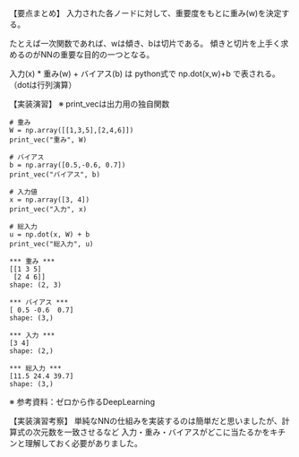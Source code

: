 【要点まとめ】
入力された各ノードに対して、重要度をもとに重み(w)を決定する。

たとえば一次関数であれば、wは傾き、bは切片である。
傾きと切片を上手く求めるのがNNの重要な目的の一つとなる。

入力(x) * 重み(w) + バイアス(b) は python式で np.dot(x,w)+b で表される。（dotは行列演算）

【実装演習】
※ print_vecは出力用の独自関数
```
# 重み
W = np.array([[1,3,5],[2,4,6]])
print_vec("重み", W)

# バイアス
b = np.array([0.5,-0.6, 0.7])
print_vec("バイアス", b)

# 入力値
x = np.array([3, 4])
print_vec("入力", x)

# 総入力
u = np.dot(x, W) + b
print_vec("総入力", u)
```
```
*** 重み ***
[[1 3 5]
 [2 4 6]]
shape: (2, 3)

*** バイアス ***
[ 0.5 -0.6  0.7]
shape: (3,)

*** 入力 ***
[3 4]
shape: (2,)

*** 総入力 ***
[11.5 24.4 39.7]
shape: (3,)
```
※ 参考資料：ゼロから作るDeepLearning

【実装演習考察】
単純なNNの仕組みを実装するのは簡単だと思いましたが、計算式の次元数を一致させるなど
入力・重み・バイアスがどこに当たるかをキチンと理解しておく必要がありました。
